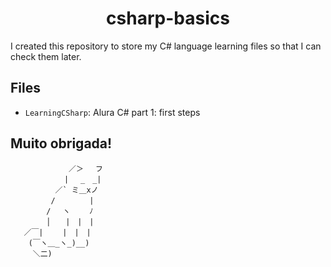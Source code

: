 <h1 align="center">csharp-basics</h1>

I created this repository to store my C# language learning files so that I can check them later.

<h2>Files</h2>

- `LearningCSharp`: Alura C# part 1: first steps
<h2>Muito obrigada!</h2>

```
             ／＞　 フ
            | 　_　_| 
          ／` ミ＿xノ 
         /　　　　 |
        /　 ヽ　　 ﾉ
        │　　|　|　|
   ／￣|　　 |　|　|
    (￣ヽ＿_ヽ_)__)
     ＼二)
```
